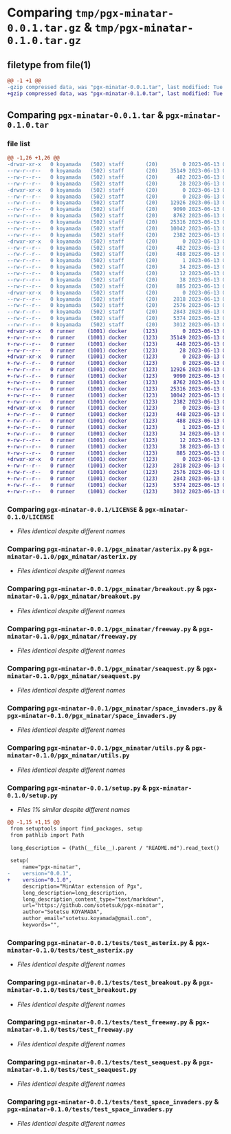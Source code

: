 # Comparing `tmp/pgx-minatar-0.0.1.tar.gz` & `tmp/pgx-minatar-0.1.0.tar.gz`

## filetype from file(1)

```diff
@@ -1 +1 @@
-gzip compressed data, was "pgx-minatar-0.0.1.tar", last modified: Tue Jun 13 08:21:56 2023, max compression
+gzip compressed data, was "pgx-minatar-0.1.0.tar", last modified: Tue Jun 13 08:28:12 2023, max compression
```

## Comparing `pgx-minatar-0.0.1.tar` & `pgx-minatar-0.1.0.tar`

### file list

```diff
@@ -1,26 +1,26 @@
-drwxr-xr-x   0 koyamada   (502) staff       (20)        0 2023-06-13 08:21:56.552536 pgx-minatar-0.0.1/
--rw-r--r--   0 koyamada   (502) staff       (20)    35149 2023-06-13 07:52:56.000000 pgx-minatar-0.0.1/LICENSE
--rw-r--r--   0 koyamada   (502) staff       (20)      482 2023-06-13 08:21:56.552348 pgx-minatar-0.0.1/PKG-INFO
--rw-r--r--   0 koyamada   (502) staff       (20)       28 2023-06-13 07:52:56.000000 pgx-minatar-0.0.1/README.md
-drwxr-xr-x   0 koyamada   (502) staff       (20)        0 2023-06-13 08:21:56.548128 pgx-minatar-0.0.1/pgx_minatar/
--rw-r--r--   0 koyamada   (502) staff       (20)        0 2023-06-13 07:47:51.000000 pgx-minatar-0.0.1/pgx_minatar/__init__.py
--rw-r--r--   0 koyamada   (502) staff       (20)    12926 2023-06-13 07:47:51.000000 pgx-minatar-0.0.1/pgx_minatar/asterix.py
--rw-r--r--   0 koyamada   (502) staff       (20)     9090 2023-06-13 07:47:51.000000 pgx-minatar-0.0.1/pgx_minatar/breakout.py
--rw-r--r--   0 koyamada   (502) staff       (20)     8762 2023-06-13 07:47:51.000000 pgx-minatar-0.0.1/pgx_minatar/freeway.py
--rw-r--r--   0 koyamada   (502) staff       (20)    25316 2023-06-13 07:47:51.000000 pgx-minatar-0.0.1/pgx_minatar/seaquest.py
--rw-r--r--   0 koyamada   (502) staff       (20)    10042 2023-06-13 07:47:51.000000 pgx-minatar-0.0.1/pgx_minatar/space_invaders.py
--rw-r--r--   0 koyamada   (502) staff       (20)     2382 2023-06-13 07:47:51.000000 pgx-minatar-0.0.1/pgx_minatar/utils.py
-drwxr-xr-x   0 koyamada   (502) staff       (20)        0 2023-06-13 08:21:56.549806 pgx-minatar-0.0.1/pgx_minatar.egg-info/
--rw-r--r--   0 koyamada   (502) staff       (20)      482 2023-06-13 08:21:56.000000 pgx-minatar-0.0.1/pgx_minatar.egg-info/PKG-INFO
--rw-r--r--   0 koyamada   (502) staff       (20)      488 2023-06-13 08:21:56.000000 pgx-minatar-0.0.1/pgx_minatar.egg-info/SOURCES.txt
--rw-r--r--   0 koyamada   (502) staff       (20)        1 2023-06-13 08:21:56.000000 pgx-minatar-0.0.1/pgx_minatar.egg-info/dependency_links.txt
--rw-r--r--   0 koyamada   (502) staff       (20)       34 2023-06-13 08:21:56.000000 pgx-minatar-0.0.1/pgx_minatar.egg-info/requires.txt
--rw-r--r--   0 koyamada   (502) staff       (20)       12 2023-06-13 08:21:56.000000 pgx-minatar-0.0.1/pgx_minatar.egg-info/top_level.txt
--rw-r--r--   0 koyamada   (502) staff       (20)       38 2023-06-13 08:21:56.552585 pgx-minatar-0.0.1/setup.cfg
--rw-r--r--   0 koyamada   (502) staff       (20)      885 2023-06-13 08:19:03.000000 pgx-minatar-0.0.1/setup.py
-drwxr-xr-x   0 koyamada   (502) staff       (20)        0 2023-06-13 08:21:56.551808 pgx-minatar-0.0.1/tests/
--rw-r--r--   0 koyamada   (502) staff       (20)     2818 2023-06-13 07:56:46.000000 pgx-minatar-0.0.1/tests/test_asterix.py
--rw-r--r--   0 koyamada   (502) staff       (20)     2576 2023-06-13 07:57:17.000000 pgx-minatar-0.0.1/tests/test_breakout.py
--rw-r--r--   0 koyamada   (502) staff       (20)     2843 2023-06-13 07:57:24.000000 pgx-minatar-0.0.1/tests/test_freeway.py
--rw-r--r--   0 koyamada   (502) staff       (20)     5374 2023-06-13 07:57:31.000000 pgx-minatar-0.0.1/tests/test_seaquest.py
--rw-r--r--   0 koyamada   (502) staff       (20)     3012 2023-06-13 07:57:38.000000 pgx-minatar-0.0.1/tests/test_space_invaders.py
+drwxr-xr-x   0 runner    (1001) docker     (123)        0 2023-06-13 08:28:12.257532 pgx-minatar-0.1.0/
+-rw-r--r--   0 runner    (1001) docker     (123)    35149 2023-06-13 08:28:01.000000 pgx-minatar-0.1.0/LICENSE
+-rw-r--r--   0 runner    (1001) docker     (123)      448 2023-06-13 08:28:12.257532 pgx-minatar-0.1.0/PKG-INFO
+-rw-r--r--   0 runner    (1001) docker     (123)       28 2023-06-13 08:28:01.000000 pgx-minatar-0.1.0/README.md
+drwxr-xr-x   0 runner    (1001) docker     (123)        0 2023-06-13 08:28:12.253532 pgx-minatar-0.1.0/pgx_minatar/
+-rw-r--r--   0 runner    (1001) docker     (123)        0 2023-06-13 08:28:01.000000 pgx-minatar-0.1.0/pgx_minatar/__init__.py
+-rw-r--r--   0 runner    (1001) docker     (123)    12926 2023-06-13 08:28:01.000000 pgx-minatar-0.1.0/pgx_minatar/asterix.py
+-rw-r--r--   0 runner    (1001) docker     (123)     9090 2023-06-13 08:28:01.000000 pgx-minatar-0.1.0/pgx_minatar/breakout.py
+-rw-r--r--   0 runner    (1001) docker     (123)     8762 2023-06-13 08:28:01.000000 pgx-minatar-0.1.0/pgx_minatar/freeway.py
+-rw-r--r--   0 runner    (1001) docker     (123)    25316 2023-06-13 08:28:01.000000 pgx-minatar-0.1.0/pgx_minatar/seaquest.py
+-rw-r--r--   0 runner    (1001) docker     (123)    10042 2023-06-13 08:28:01.000000 pgx-minatar-0.1.0/pgx_minatar/space_invaders.py
+-rw-r--r--   0 runner    (1001) docker     (123)     2382 2023-06-13 08:28:01.000000 pgx-minatar-0.1.0/pgx_minatar/utils.py
+drwxr-xr-x   0 runner    (1001) docker     (123)        0 2023-06-13 08:28:12.257532 pgx-minatar-0.1.0/pgx_minatar.egg-info/
+-rw-r--r--   0 runner    (1001) docker     (123)      448 2023-06-13 08:28:12.000000 pgx-minatar-0.1.0/pgx_minatar.egg-info/PKG-INFO
+-rw-r--r--   0 runner    (1001) docker     (123)      488 2023-06-13 08:28:12.000000 pgx-minatar-0.1.0/pgx_minatar.egg-info/SOURCES.txt
+-rw-r--r--   0 runner    (1001) docker     (123)        1 2023-06-13 08:28:12.000000 pgx-minatar-0.1.0/pgx_minatar.egg-info/dependency_links.txt
+-rw-r--r--   0 runner    (1001) docker     (123)       34 2023-06-13 08:28:12.000000 pgx-minatar-0.1.0/pgx_minatar.egg-info/requires.txt
+-rw-r--r--   0 runner    (1001) docker     (123)       12 2023-06-13 08:28:12.000000 pgx-minatar-0.1.0/pgx_minatar.egg-info/top_level.txt
+-rw-r--r--   0 runner    (1001) docker     (123)       38 2023-06-13 08:28:12.257532 pgx-minatar-0.1.0/setup.cfg
+-rw-r--r--   0 runner    (1001) docker     (123)      885 2023-06-13 08:28:01.000000 pgx-minatar-0.1.0/setup.py
+drwxr-xr-x   0 runner    (1001) docker     (123)        0 2023-06-13 08:28:12.257532 pgx-minatar-0.1.0/tests/
+-rw-r--r--   0 runner    (1001) docker     (123)     2818 2023-06-13 08:28:01.000000 pgx-minatar-0.1.0/tests/test_asterix.py
+-rw-r--r--   0 runner    (1001) docker     (123)     2576 2023-06-13 08:28:01.000000 pgx-minatar-0.1.0/tests/test_breakout.py
+-rw-r--r--   0 runner    (1001) docker     (123)     2843 2023-06-13 08:28:01.000000 pgx-minatar-0.1.0/tests/test_freeway.py
+-rw-r--r--   0 runner    (1001) docker     (123)     5374 2023-06-13 08:28:01.000000 pgx-minatar-0.1.0/tests/test_seaquest.py
+-rw-r--r--   0 runner    (1001) docker     (123)     3012 2023-06-13 08:28:01.000000 pgx-minatar-0.1.0/tests/test_space_invaders.py
```

### Comparing `pgx-minatar-0.0.1/LICENSE` & `pgx-minatar-0.1.0/LICENSE`

 * *Files identical despite different names*

### Comparing `pgx-minatar-0.0.1/pgx_minatar/asterix.py` & `pgx-minatar-0.1.0/pgx_minatar/asterix.py`

 * *Files identical despite different names*

### Comparing `pgx-minatar-0.0.1/pgx_minatar/breakout.py` & `pgx-minatar-0.1.0/pgx_minatar/breakout.py`

 * *Files identical despite different names*

### Comparing `pgx-minatar-0.0.1/pgx_minatar/freeway.py` & `pgx-minatar-0.1.0/pgx_minatar/freeway.py`

 * *Files identical despite different names*

### Comparing `pgx-minatar-0.0.1/pgx_minatar/seaquest.py` & `pgx-minatar-0.1.0/pgx_minatar/seaquest.py`

 * *Files identical despite different names*

### Comparing `pgx-minatar-0.0.1/pgx_minatar/space_invaders.py` & `pgx-minatar-0.1.0/pgx_minatar/space_invaders.py`

 * *Files identical despite different names*

### Comparing `pgx-minatar-0.0.1/pgx_minatar/utils.py` & `pgx-minatar-0.1.0/pgx_minatar/utils.py`

 * *Files identical despite different names*

### Comparing `pgx-minatar-0.0.1/setup.py` & `pgx-minatar-0.1.0/setup.py`

 * *Files 1% similar despite different names*

```diff
@@ -1,15 +1,15 @@
 from setuptools import find_packages, setup
 from pathlib import Path
 
 long_description = (Path(__file__).parent / "README.md").read_text()
 
 setup(
     name="pgx-minatar",
-    version="0.0.1",
+    version="0.1.0",
     description="MinAtar extension of Pgx",
     long_description=long_description,
     long_description_content_type="text/markdown",
     url="https://github.com/sotetsuk/pgx-minatar",
     author="Sotetsu KOYAMADA",
     author_email="sotetsu.koyamada@gmail.com",
     keywords="",
```

### Comparing `pgx-minatar-0.0.1/tests/test_asterix.py` & `pgx-minatar-0.1.0/tests/test_asterix.py`

 * *Files identical despite different names*

### Comparing `pgx-minatar-0.0.1/tests/test_breakout.py` & `pgx-minatar-0.1.0/tests/test_breakout.py`

 * *Files identical despite different names*

### Comparing `pgx-minatar-0.0.1/tests/test_freeway.py` & `pgx-minatar-0.1.0/tests/test_freeway.py`

 * *Files identical despite different names*

### Comparing `pgx-minatar-0.0.1/tests/test_seaquest.py` & `pgx-minatar-0.1.0/tests/test_seaquest.py`

 * *Files identical despite different names*

### Comparing `pgx-minatar-0.0.1/tests/test_space_invaders.py` & `pgx-minatar-0.1.0/tests/test_space_invaders.py`

 * *Files identical despite different names*

